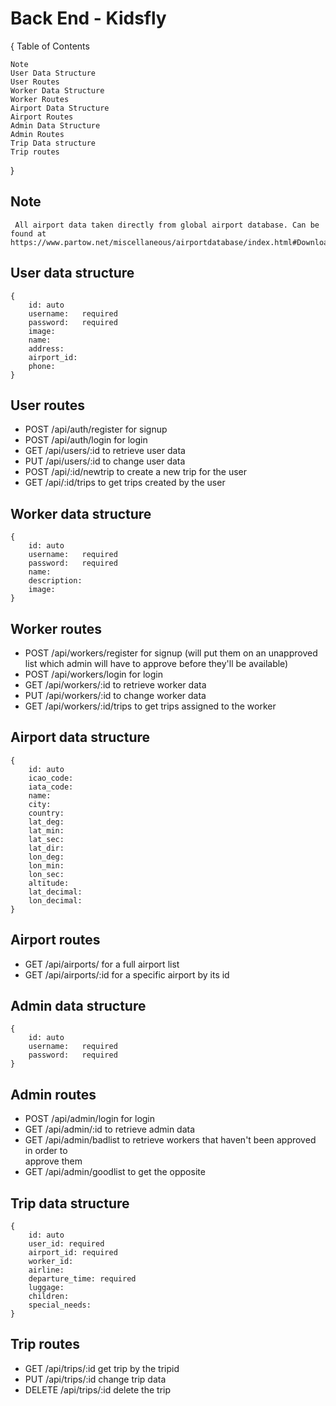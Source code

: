 # Back End - Kidsfly

{
    Table of Contents

    Note
    User Data Structure
    User Routes
    Worker Data Structure
    Worker Routes
    Airport Data Structure
    Airport Routes
    Admin Data Structure
    Admin Routes
    Trip Data structure
    Trip routes   
}

## Note

     All airport data taken directly from global airport database. Can be found at https://www.partow.net/miscellaneous/airportdatabase/index.html#Downloads


## User data structure

    {
        id: auto
        username:   required
        password:   required
        image:
        name:
        address:
        airport_id:
        phone:
    }

## User routes

-   POST /api/auth/register for signup
-   POST /api/auth/login for login
-   GET /api/users/:id to retrieve user data
-   PUT /api/users/:id to change user data
-   POST /api/:id/newtrip to create a new trip for the user
-   GET /api/:id/trips to get trips created by the user


## Worker data structure

    {
        id: auto
        username:   required
        password:   required
        name:
        description:
        image:
    }
## Worker routes

-   POST /api/workers/register for signup (will put them on an unapproved list which 
    admin will have to approve before they'll be available)
-   POST /api/workers/login for login
-   GET /api/workers/:id to retrieve worker data
-   PUT /api/workers/:id to change worker data
-   GET /api/workers/:id/trips to get trips assigned to the worker

## Airport data structure
    {
        id: auto
        icao_code:
        iata_code:
        name:
        city:
        country:
        lat_deg:
        lat_min:
        lat_sec:
        lat_dir:
        lon_deg:
        lon_min:
        lon_sec:
        altitude:
        lat_decimal:
        lon_decimal:
    }


## Airport routes

-   GET /api/airports/ for a full airport list
-   GET /api/airports/:id for a specific airport by its id

## Admin data structure
    {  
        id: auto
        username:   required
        password:   required
    }

## Admin routes

-   POST /api/admin/login for login
-   GET /api/admin/:id to retrieve admin data
-   GET /api/admin/badlist to retrieve workers that haven't been approved in order to  
        approve them
-   GET /api/admin/goodlist to get the opposite

## Trip data structure

    {
        id: auto
        user_id: required
        airport_id: required
        worker_id:
        airline:
        departure_time: required
        luggage:
        children:
        special_needs:
    }

## Trip routes

-   GET /api/trips/:id get trip by the tripid
-   PUT /api/trips/:id change trip data
-   DELETE /api/trips/:id delete the trip